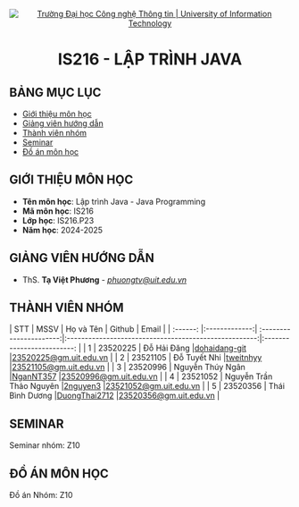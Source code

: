 <p align="center">
  <a href="https://www.uit.edu.vn/" title="Trường Đại học Công nghệ Thông tin" style="border: 5;">
    <img src="https://i.imgur.com/WmMnSRt.png" alt="Trường Đại học Công nghệ Thông tin | University of Information Technology">
  </a>
</p>

<!-- Title -->
<h1 align="center"><b>IS216 - LẬP TRÌNH JAVA</b></h1>

## BẢNG MỤC LỤC

- [ Giới thiệu môn học](#gioithieumonhoc)
- [ Giảng viên hướng dẫn](#giangvien)
- [ Thành viên nhóm](#thanhvien)
- [ Seminar](#seminar)
- [ Đồ án môn học](#doan)

## GIỚI THIỆU MÔN HỌC

<a name="gioithieumonhoc"></a>

- **Tên môn học**: Lập trình Java - Java Programming
- **Mã môn học**: IS216
- **Lớp học**: IS216.P23
- **Năm học**: 2024-2025

## GIẢNG VIÊN HƯỚNG DẪN

<a name="giangvien"></a>

- ThS. **Tạ Việt Phương** - *phuongtv@uit.edu.vn*

## THÀNH VIÊN NHÓM

<a name="thanhvien"></a>
| STT | MSSV | Họ và Tên | Github | Email |
| :------: |:-------------:| :----------------------:|:-----------------------------------------------------:|:-------------------------: |
| 1 | 23520225 | Đỗ Hải Đăng |[dohaidang-git](https://github.com/dohaidang-git) |23520225@gm.uit.edu.vn |
| 2 | 23521105 | Đỗ Tuyết Nhi |[tweitnhyy](https://github.com/tweitnhyy) |23521105@gm.uit.edu.vn |
| 3 | 23520996 | Nguyễn Thúy Ngân |[NganNT357](https://github.com/[NganNT357]) |23520996@gm.uit.edu.vn |
| 4 | 23521052 | Nguyễn Trần Thảo Nguyên |[2nguyen3](https://github.com/2nguyen3) |23521052@gm.uit.edu.vn |
| 5 | 23520356 | Thái Bình Dương |[DuongThai2712](https://github.com/DuongThai2712) |23520356@gm.uit.edu.vn |

## SEMINAR

<a name="seminar"></a>
Seminar nhóm: Z10

## ĐỒ ÁN MÔN HỌC

<a name="doan"></a>
Đồ án Nhóm: Z10
